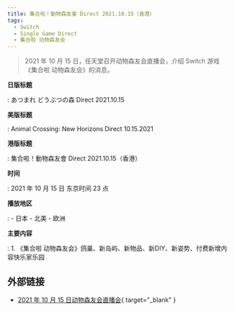 ```yaml
---
title: 集合啦！動物森友會 Direct 2021.10.15（香港）
tags:
  - Switch
  - Single Game Direct
  - 集合啦 动物森友会
---
```


> 2021 年 10 月 15 日，任天堂召开动物森友会直播会，介绍 Switch 游戏《集合啦 动物森友会》的消息。

**日版标题**

:   あつまれ どうぶつの森 Direct 2021.10.15

**美版标题**

:   Animal Crossing: New Horizons Direct 10.15.2021

**港版标题**

:   集合啦！動物森友會 Direct 2021.10.15（香港）

**时间**

:   2021 年 10 月 15 日 东京时间 23 点

**播放地区**

:   - 日本
    - 北美
    - 欧洲

**主要内容**

:   1. 《集合啦 动物森友会》鸽巢、新岛屿、新物品、新DIY、新姿势、付费新增内容快乐家乐园

## 外部链接

- [2021 年 10 月 15 日动物森友会直播会](https://www.bilibili.com/video/BV19L411376N/){ target="_blank" }
